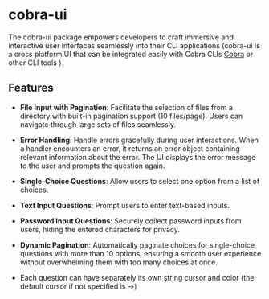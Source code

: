 # cobra-ui 

The cobra-ui package empowers developers to craft immersive and interactive user interfaces seamlessly into their CLI applications (cobra-ui is a cross platform UI that can be integrated easily with Cobra CLIs [Cobra](https://github.com/spf13/cobra) or other CLI tools )

## Features

- **File Input with Pagination**: Facilitate the selection of files from a directory with built-in pagination support (10 files/page). Users can navigate through large sets of files seamlessly.

- **Error Handling**: Handle errors gracefully during user interactions. When a handler encounters an error, it returns an error object containing relevant information about the error. The UI displays the error message to the user and prompts the question again.
  
- **Single-Choice Questions**: Allow users to select one option from a list of choices.
  
- **Text Input Questions**: Prompt users to enter text-based inputs.
  
- **Password Input Questions**: Securely collect password inputs from users, hiding the entered characters for privacy.
  
- **Dynamic Pagination**: Automatically paginate choices for single-choice questions with more than 10 options, ensuring a smooth user experience without overwhelming them with too many choices at once.
  
- Each question can have separately its own string cursor and color (the default cursor if not specified is ->)
